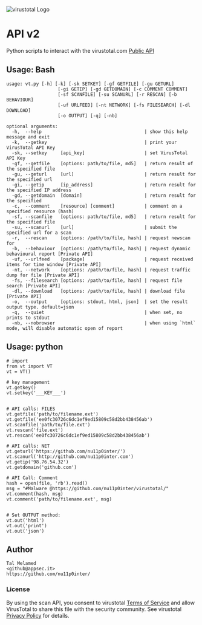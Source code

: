 ![virustotal Logo](https://i.imgur.com/hD1oo3j.png)

API v2
==========
Python scripts to interact with the virustotal.com [Public API](https://www.virustotal.com/en/documentation/public-api/)


## Usage: Bash
```
usage: vt.py [-h] [-k] [-sk SETKEY] [-gf GETFILE] [-gu GETURL]
                   [-gi GETIP] [-gd GETDOMAIN] [-c COMMENT COMMENT]
                   [-sf SCANFILE] [-su SCANURL] [-r RESCAN] [-b BEHAVIOUR]
                   [-uf URLFEED] [-nt NETWORK] [-fs FILESEARCH] [-dl DOWNLOAD]
                   [-o OUTPUT] [-q] [-nb]

optional arguments:
  -h,  --help                                      | show this help message and exit
  -k,  --getkey                                    | print your VirusTotal API Key
  -sk, --setkey     [api_key]                      | set VirusTotal API Key
  -gf, --getfile    [options: path/to/file, md5]   | return result of the specified file
  -gu, --geturl     [url]                          | return result for the specified url
  -gi, --getip      [ip_address]                   | return result for the specified IP address
  -gd, --getdomain  [domain]                       | return result for the specified
  -c,  --comment    [resource] [comment]           | comment on a specified resource (hash)
  -sf, --scanfile   [options: path/to/file, md5]   | return result for the specified file
  -su, --scanurl    [url]                          | submit the specified url for a scan
  -r,  --rescan     [options: /path/to/file, hash] | request newscan for
  -b,  --behaviour  [options: /path/to/file, hash] | request dynamic behavioural report [Private API]
  -uf, --urlfeed    [package]                      | request received items for time window [Private API]
  -nt, --network    [options: /path/to/file, hash] | request traffic dump for file [Private API]
  -fs, --filesearch [options: /path/to/file, hash] | request file search [Private API]
  -dl, --download   [options: /path/to/file, hash] | download file [Private API]
  -o,  --output     [options: stdout, html, json]  | set the result output type. default=json
  -q,  --quiet                                     | when set, no prints to stdout  
  -nb, --nobrowser                                 | when using `html` mode, will disable automatic open of report
```

## Usage: python
```
# import
from vt import VT
vt = VT()

# key management
vt.getkey()
vt.setkey('___KEY___')


# API calls: FILES
vt.getfile('path/to/filename.ext')
vt.getfile('ee0fc30726c6dc1ef9ed15809c58d2bb438456ab')
vt.scanfile('path/to/file.ext')
vt.rescan('file.ext')
vt.rescan('ee0fc30726c6dc1ef9ed15809c58d2bb438456ab')

# API calls: NET
vt.geturl('https://github.com/nu11p0inter/')
vt.scanurl('http://github.com/nu11p0inter.com')
vt.getip('98.76.54.32')
vt.getdomain('github.com')

# API Call: Comment
hash = open(file, 'rb').read()
msg = "#Malware @https://github.com/nu11p0inter/virustotal/"
vt.comment(hash, msg)
vt.comment('path/to/filename.ext', msg)


# Set OUTPUT method:
vt.out('html')
vt.out('print')
vt.out('json')
```

## Author
```
Tal Melamed 
<github@appsec.it>
https://github.com/nu11p0inter/
```

### License
By using the scan API, you consent to virustotal [Terms of Service](https://www.virustotal.com/en/about/terms-of-service/)
and allow VirusTotal to share this file with the security community. See virustotal [Privacy Policy](https://www.virustotal.com/en/about/privacy/) for details.

